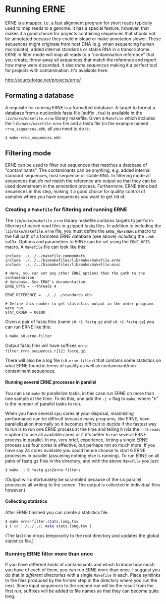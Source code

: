 # Running ERNE


ERNE is a mapper, i.e. a fast alignment program for short reads typically used
to map reads to a genome. It has a special feature, however, that makes it a
good choice for projects containing sequences that should not be annotated
because they could mislead or make annotation slower. These sequences might
originate from host DNA (e.g. when sequencing human microbiota), added internal
standards or stable RNA in a transcriptome. ERNE in filter mode will map all
reads to a "contamination reference" that you create, throw away all sequences
that match the reference and report how many were discarded. It also *trims
sequences* making it a perfect tool for projects with contamination.  It's
available here:

http://sourceforge.net/projects/erne/

## Formating a database

A requisite for running ERNE is a formatted database. A target to format a
database from a nucleotide fasta file (suffix `.fna`) is available in the
`lib/make/makefile.erne` library makefile. Given a `Makefile` which includes the
`lib/make/makefile.erne` file and a fasta file (in the example named
`rrna_sequences.ebh`, all you need to do is:

```bash
$ make rrna_sequences.ebh
```

## Filtering mode

ERNE can be used to filter out sequences that matches a database of
"contaminants". The contaminants can be anything, e.g.  added internal standard
sequences, host sequence or stable RNA. In filtering mode all sequences that *do
not* match the reference are output so that they can be used downstream in the
annotation process. Furthermore, ERNE trims bad sequences in this step, making
it a good choice for quality control of samples where you have sequences you
want to get rid of.

### Creating a `Makefile` for filtering and running ERNE

The `lib/make/makefile.erne` library makefile contains targets to perform
filtering of paired read files in gzipped fastq files. In addition to including
the `lib/make/makefile.erne` file, you must define the `ERNE_REFERENCE` macro to
the full path of a formated ERNE database (see above) *including* the `.ebh`
suffix. Options and parameters to ERNE can be set using the `ERNE_OPTS` macro. A
`Makefile` file can look like this:

```make
include ../../../makefile.commondefs
include ../../../biomakefiles/lib/make/makefile.erne
include ../../../biomakefiles/lib/make/makefile.misc

# Here, you can set any other ERNE options than the path to the contamination
# database. See ERNE's documentation.
ERNE_OPTS = --threads 4

ERNE_REFERENCE = ../../../standards.ebh

# Define this number to get statistics output in the order programs were run
STAT_ORDER = 00100
```

Given a pair of fastq files (name `s0.r1.fastq.gz` and `s0.r2.fastq.gz`) you can
run ERNE like this:

```bash
$ make s0.erne-filter
```

Output fastq files will have suffixes `erne-filter.rrna_sequences.r[12].fastq.gz`.

There will also be a log file (`s0.erne-filter`) that contains some statistics
on what ERNE found in terms of quality as well as contaminant/non-contaminant
sequences.

#### Running several ERNE processes in parallel

You can use `make` to parallelize tasks, in this case run ERNE on more than one
sample at the time. To do this, one add the `-j n` flag to `make`, where "n" is
the number of parallel tasks to run.

When you have several cpu cores at your disposal, maximizing performance can be
difficult because many programs, like ERNE, have parallelization internally so
it becomes difficult to decide if the fastest way to run is to run one ERNE
process at the time and telling it (via the `--threads n` option) to use all
available cores or if it's better to run several ERNE process in parallel. In
my, very brief, experience, letting a single ERNE process use four cores is
effective, but perhaps not so much more. If you have say 24 cores available you
could hence choose to start 6 ERNE processes in parallel (assuming nothing else
is running). To run ERNE on all pairs of fastq.gz files in the directory, and
with the above `Makefile` you just:

```bash
$ make -j 6 fastq.gzs2erne-filters
```

(Output will unfortunately be scrambled because of the six parallel processes
all writing to the screen. The output is collected in individual files however.)

#### Collecting statistics

After ERNE finished you can create a statistics file:

```bash
$ make erne-filter.stats.long.tsv
$ ( cd ../../../; make stats.long.tsv )
```

(The last line drops temporarily to the root directory and updates the global
statistics file.)

### Running ERNE filter more than once

If you have different *kinds* of contaminants and whish to know how much you
have of each of them, you can run ERNE more than once. I suggest you do that in
*different directories* with a single `Makefile` in each. Place symlinks to the
files produced by the former step in the directory where you run the next. Since
input sequences to the second run will be the result from the first run,
suffixes will be added to file names so that they can become quite long.
